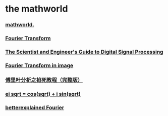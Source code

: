 # the mathworld

### [mathworld.](http://mathworld.wolfram.com/FourierTransform.html)
### [Fourier Transform](http://www.thefouriertransform.com/)
### [The Scientist and Engineer's Guide to Digital Signal Processing](http://www.dspguide.com/pdfbook.htm)
### [Fourier Transform in image](http://homepages.inf.ed.ac.uk/rbf/HIPR2/fourier.htm)
### [傅里叶分析之掐死教程（完整版）](https://zhuanlan.zhihu.com/p/19763358?columnSlug=wille)
### [ei sqrt = cos(sqrt) + i sin(sqrt)](http://math2.org/math/oddsends/complexity/e%5Eitheta.htm)
### [betterexplained Fourier](https://betterexplained.com/articles/an-interactive-guide-to-the-fourier-transform/)
